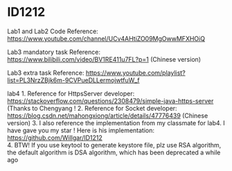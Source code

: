 # ID1212

Lab1 and Lab2 Code Reference: https://www.youtube.com/channel/UCv4AHtiZO09MgOwwMFXHOiQ

Lab3 mandatory task Reference: https://www.bilibili.com/video/BV1RE411u7FL?p=1  (Chinese version)

Lab3 extra task Reference: https://www.youtube.com/playlist?list=PL3NrzZBjk6m-9CVPueDLLermojwtfuW_f

lab4 1. Reference for HttpsServer developer: https://stackoverflow.com/questions/2308479/simple-java-https-server (Thanks to Chengyang !
     2. Reference for Socket developer: https://blog.csdn.net/mahongxiong/article/details/47776439 (Chinese version)
     3. I also reference the implementation from my classmate for lab4. I have gave you my star ! Here is his implementation: https://github.com/Willgar/ID1212  
     4. BTW! If you use keytool to generate keystore file, plz use RSA algorithm, the default algorithm is DSA algorithm, which has been deprecated a while ago

